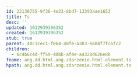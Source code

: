 ```yaml
---
id: 22130755-9f36-4e23-8bd7-13393aae1653
title: Ts
desc: ''
updated: 1612939306352
created: 1612939306352
stub: true
parent: 40c3cec1-f864-48fe-a303-6684f7fc6fc2
children:
  - 6c4b6c4d-ff59-40bb-af4e-a4320d626e8b
fname: ang.dd.html.ang.zdarzenie.html.element.ts
hpath: ang.dd.html.ang.zdarzenie.html.element.ts
---
```



